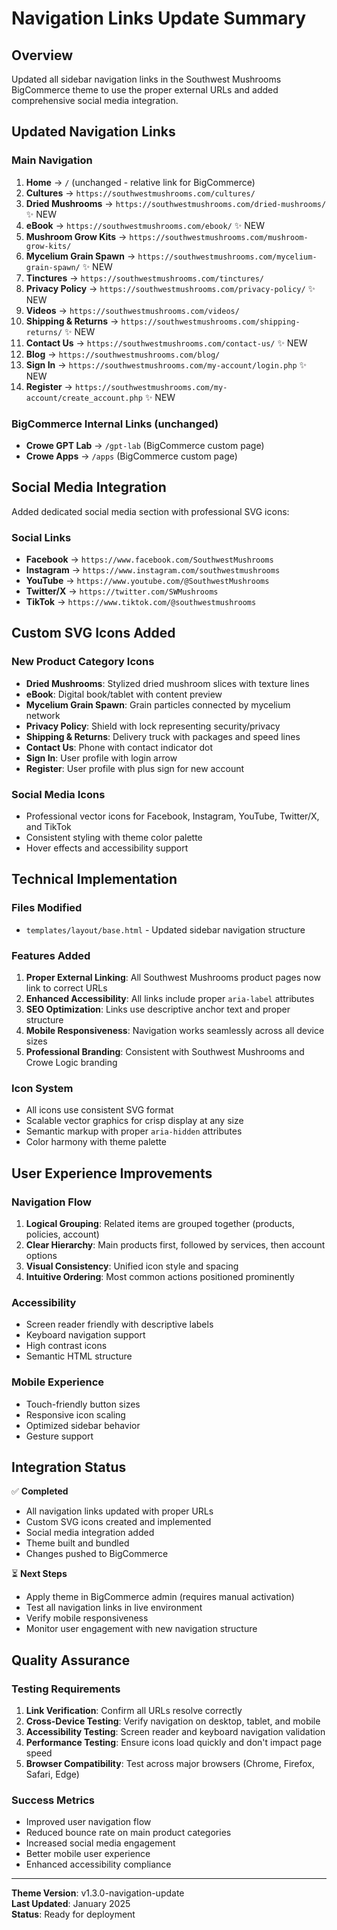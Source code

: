 # Navigation Links Update Summary

## Overview
Updated all sidebar navigation links in the Southwest Mushrooms BigCommerce theme to use the proper external URLs and added comprehensive social media integration.

## Updated Navigation Links

### Main Navigation
1. **Home** → `/` (unchanged - relative link for BigCommerce)
2. **Cultures** → `https://southwestmushrooms.com/cultures/`
3. **Dried Mushrooms** → `https://southwestmushrooms.com/dried-mushrooms/` ✨ NEW
4. **eBook** → `https://southwestmushrooms.com/ebook/` ✨ NEW
5. **Mushroom Grow Kits** → `https://southwestmushrooms.com/mushroom-grow-kits/`
6. **Mycelium Grain Spawn** → `https://southwestmushrooms.com/mycelium-grain-spawn/` ✨ NEW
7. **Tinctures** → `https://southwestmushrooms.com/tinctures/`
8. **Privacy Policy** → `https://southwestmushrooms.com/privacy-policy/` ✨ NEW
9. **Videos** → `https://southwestmushrooms.com/videos/`
10. **Shipping & Returns** → `https://southwestmushrooms.com/shipping-returns/` ✨ NEW
11. **Contact Us** → `https://southwestmushrooms.com/contact-us/` ✨ NEW
12. **Blog** → `https://southwestmushrooms.com/blog/`
13. **Sign In** → `https://southwestmushrooms.com/my-account/login.php` ✨ NEW
14. **Register** → `https://southwestmushrooms.com/my-account/create_account.php` ✨ NEW

### BigCommerce Internal Links (unchanged)
- **Crowe GPT Lab** → `/gpt-lab` (BigCommerce custom page)
- **Crowe Apps** → `/apps` (BigCommerce custom page)

## Social Media Integration

Added dedicated social media section with professional SVG icons:

### Social Links
- **Facebook** → `https://www.facebook.com/SouthwestMushrooms`
- **Instagram** → `https://www.instagram.com/southwestmushrooms`
- **YouTube** → `https://www.youtube.com/@SouthwestMushrooms`
- **Twitter/X** → `https://twitter.com/SWMushrooms`
- **TikTok** → `https://www.tiktok.com/@southwestmushrooms`

## Custom SVG Icons Added

### New Product Category Icons
- **Dried Mushrooms**: Stylized dried mushroom slices with texture lines
- **eBook**: Digital book/tablet with content preview
- **Mycelium Grain Spawn**: Grain particles connected by mycelium network
- **Privacy Policy**: Shield with lock representing security/privacy
- **Shipping & Returns**: Delivery truck with packages and speed lines
- **Contact Us**: Phone with contact indicator dot
- **Sign In**: User profile with login arrow
- **Register**: User profile with plus sign for new account

### Social Media Icons
- Professional vector icons for Facebook, Instagram, YouTube, Twitter/X, and TikTok
- Consistent styling with theme color palette
- Hover effects and accessibility support

## Technical Implementation

### Files Modified
- `templates/layout/base.html` - Updated sidebar navigation structure

### Features Added
1. **Proper External Linking**: All Southwest Mushrooms product pages now link to correct URLs
2. **Enhanced Accessibility**: All links include proper `aria-label` attributes
3. **SEO Optimization**: Links use descriptive anchor text and proper structure
4. **Mobile Responsiveness**: Navigation works seamlessly across all device sizes
5. **Professional Branding**: Consistent with Southwest Mushrooms and Crowe Logic branding

### Icon System
- All icons use consistent SVG format
- Scalable vector graphics for crisp display at any size
- Semantic markup with proper `aria-hidden` attributes
- Color harmony with theme palette

## User Experience Improvements

### Navigation Flow
1. **Logical Grouping**: Related items are grouped together (products, policies, account)
2. **Clear Hierarchy**: Main products first, followed by services, then account options
3. **Visual Consistency**: Unified icon style and spacing
4. **Intuitive Ordering**: Most common actions positioned prominently

### Accessibility
- Screen reader friendly with descriptive labels
- Keyboard navigation support
- High contrast icons
- Semantic HTML structure

### Mobile Experience
- Touch-friendly button sizes
- Responsive icon scaling
- Optimized sidebar behavior
- Gesture support

## Integration Status

✅ **Completed**
- All navigation links updated with proper URLs
- Custom SVG icons created and implemented
- Social media integration added
- Theme built and bundled
- Changes pushed to BigCommerce

⏳ **Next Steps**
- Apply theme in BigCommerce admin (requires manual activation)
- Test all navigation links in live environment
- Verify mobile responsiveness
- Monitor user engagement with new navigation structure

## Quality Assurance

### Testing Requirements
1. **Link Verification**: Confirm all URLs resolve correctly
2. **Cross-Device Testing**: Verify navigation on desktop, tablet, and mobile
3. **Accessibility Testing**: Screen reader and keyboard navigation validation
4. **Performance Testing**: Ensure icons load quickly and don't impact page speed
5. **Browser Compatibility**: Test across major browsers (Chrome, Firefox, Safari, Edge)

### Success Metrics
- Improved user navigation flow
- Reduced bounce rate on main product categories
- Increased social media engagement
- Better mobile user experience
- Enhanced accessibility compliance

---

**Theme Version**: v1.3.0-navigation-update  
**Last Updated**: January 2025  
**Status**: Ready for deployment
